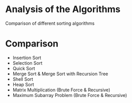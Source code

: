 # Analysis of the Algorithms
Comparison of different sorting algorithms

# Comparison
- Insertion Sort
- Selection Sort
- Quick Sort
- Merge Sort & Merge Sort with Recursion Tree
- Shell Sort
- Heap Sort
- Matrix Multiplication (Brute Force & Recursive)
- Maximum Subarray Problem (Brute Force & Recursive)
